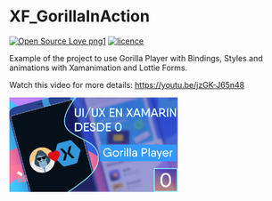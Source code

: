 # XF_GorillaInAction

[![Open Source Love png1](https://badges.frapsoft.com/os/v1/open-source.png?v=103)](#want-to-contribute-pencil2) [![licence](https://img.shields.io/badge/license-MIT-blue.svg?style=flat-square)](https://github.com/monetelli/XF_GorillaInAction/blob/master/LICENSE)

Example of the project to use Gorilla Player with Bindings, Styles and animations with Xamanimation and Lottie Forms.

Watch this video for more details:
<a href="https://youtu.be/jzGK-J65n48">https://youtu.be/jzGK-J65n48</a>

<a href="https://youtu.be/jzGK-J65n48">
<img src="https://raw.githubusercontent.com/monetelli/XF_GorillaInAction/f738093a97ec56635159a6124ddcee3147a141fa/Images/GorillaPlayerInAction.png?raw=true" width="60%"/>
</a>
